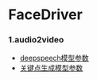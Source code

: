 # FaceDriver

### 1.audio2video

- [deepspeech模型参数](https://cloud.tsinghua.edu.cn/f/fb061ff811fe44089462/?dl=1)
- [关键点生成模型参数](https://cloud.tsinghua.edu.cn/f/df7e6b31bd494efc9062/?dl=1)

